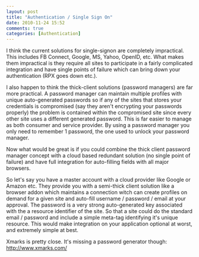 ```yaml
---
layout: post
title: "Authentication / Single Sign On"
date: 2010-11-24 15:52
comments: true
categories: [Authentication]
---
```


I think the current solutions for single-signon are completely impractical. This includes FB Connect, Google, MS, Yahoo, OpenID, etc. What makes them impractical is they require all sites to participate in a fairly complicated integration and have single points of failure which can bring down your authentication (RPX goes down etc.).

I also happen to think the thick-client solutions (password managers) are far more practical. A password manager can maintain multiple profiles with unique auto-generated passwords so if any of the sites that stores your credentials is compromised (say they aren't encrypting your passwords properly) the problem is contained within the compromised site since every other site uses a different generated password. This is far easier to manage as both consumer and service provider. By using a password manager you only need to remember 1 password, the one used to unlock your password manager.

Now what would be great is if you could combine the thick client password manager concept with a cloud based redundant solution (no single point of failure) and have full integration for auto-filling fields with all major browsers.

So let's say you have a master account with a cloud provider like Google or Amazon etc. They provide you with a semi-thick client solution like a browser addon which maintains a connection witch can create profiles on demand for a given site and auto-fill username / password / email at your approval. The password is a very strong auto-generated key associated with the a resource identifier of the site. So that a site could do the standard email / password and include a simple meta-tag identifying it's unique resource. This would make integration on your application optional at worst, and extremely simple at best.

Xmarks is pretty close. It's missing a password generator though: <http://www.xmarks.com/>
